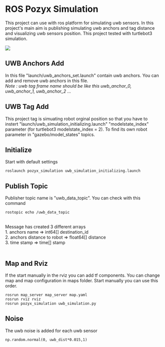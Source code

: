 # ROS Pozyx Simulation
This project can use with ros platform for simulating uwb sensors. In this project's main aim is publishing simulating uwb anchors and tag distance and  visualizing uwb sensors position. This project tested with turtlebot3 simulation.  

![](https://raw.githubusercontent.com/bekirbostanci/ros_pozyx_simulation/master/docs/1.png)

## UWB Anchors Add
In this file "launch/uwb_anchors_set.launch" contain uwb anchors. You can add and remove uwb anchors in this file.</br>
*Note : uwb tag frame name should be like this uwb_anchor_0, uwb_anchor_1, uwb_anchor_2 ...*

## UWB Tag Add 
This project tag is simuating robot orginal position so that you have to instert "launch/uwb_simulation_initializing.launch" "modelstate_index" parameter (for turtlebot3 modelstate_index = 2). To find its own robot parameter in "gazebo/model_states" topics.


## Initialize
Start with default settings 
```
roslaunch pozyx_simulation uwb_simulation_initializing.launch
```

## Publish Topic
Publisher topic name is "uwb_data_topic". You can check with this command
```
rostopic echo /uwb_data_topic
```
</br>
Message has created 3 different arrays <br>
1. anchors name => int64[] destination_id</br>
2. anchors distance to robot => float64[] distance</br>
3. time stamp => time[] stamp</br>

</br>

## Map and Rviz
If the start manually in the rviz you can add tf components. You can change map and map configuration in maps folder. Start manually you can use this order.
```
rosrun map_server map_server map.yaml
rosrun rviz rviz
rosrun pozyx_simulation uwb_simulation.py
```
## Noise 
The uwb noise is added for each uwb sensor </br> 
```
np.random.normal(0, uwb_dist*0.015,1)  
```
